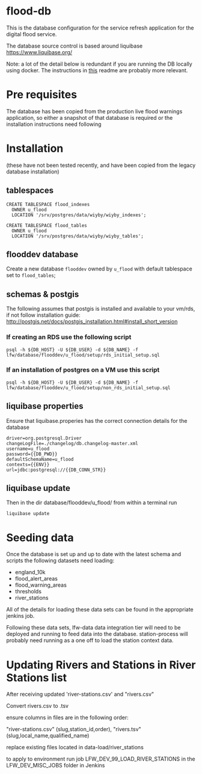# flood-db

This is the database configuration for the service refresh application for the digital flood service.

The database source control is based around liquibase https://www.liquibase.org/

Note: a lot of the detail below is redundant if you are running the DB locally using docker. The instructions in [this](database/flooddev/u_flood/setup/docker/README.md) readme are probably more relevant.

# Pre requisites

The database has been copied from the production live flood warnings application, so either a snapshot of that database is required or the installation instructions need following

# Installation
(these have not been tested recently, and have been copied from the legacy database installation)

## tablespaces

```
CREATE TABLESPACE flood_indexes
  OWNER u_flood
  LOCATION '/srv/postgres/data/wiyby/wiyby_indexes';

CREATE TABLESPACE flood_tables
  OWNER u_flood
  LOCATION '/srv/postgres/data/wiyby/wiyby_tables';
```

## flooddev database
Create a new database `flooddev` owned by `u_flood` with default tablespace set to `flood_tables`;

## schemas & postgis

The following assumes that postgis is installed and available to your vm/rds, if not follow installation guide: http://postgis.net/docs/postgis_installation.html#install_short_version

### If creating an RDS use the following script

```
psql -h ${DB_HOST} -U ${DB_USER} -d ${DB_NAME} -f lfw/database/flooddev/u_flood/setup/rds_initial_setup.sql
```

### If an installation of postgres on a VM use this script

```
psql -h ${DB_HOST} -U ${DB_USER} -d ${DB_NAME} -f lfw/database/flooddev/u_flood/setup/non_rds_initial_setup.sql
```

## liquibase properties

Ensure that liquibase.properies has the correct connection details for the database

```
driver=org.postgresql.Driver
changeLogFile=./changelog/db.changelog-master.xml
username=u_flood
password={{DB_PWD}}
defaultSchemaName=u_flood
contexts={{ENV}}
url=jdbc:postgresql://{{DB_CONN_STR}}
```


## liquibase update
Then in the dir database/flooddev/u_flood/ from within a terminal run

```
liquibase update
```

# Seeding data
Once the database is set up and up to date with the latest schema and scripts the following datasets need loading:

- england_10k
- flood_alert_areas
- flood_warning_areas
- thresholds
- river_stations

All of the details for loading these data sets can be found in the appropriate jenkins job.

Following these data sets, lfw-data data integration tier will need to be deployed and running to feed data into the database. station-process will probably need running as a one off to load the station context data.

# Updating Rivers and Stations in River Stations list

After receiving updated 'river-stations.csv' and "rivers.csv"

Convert rivers.csv to .tsv

ensure columns in files are in the following order:

"river-stations.csv" (slug,station_id,order), 
"rivers.tsv" (slug,local_name,qualified_name)

replace existing files located in data-load/river_stations

to apply to environment run job LFW_DEV_99_LOAD_RIVER_STATIONS in the LFW_DEV_MISC_JOBS folder in Jenkins
